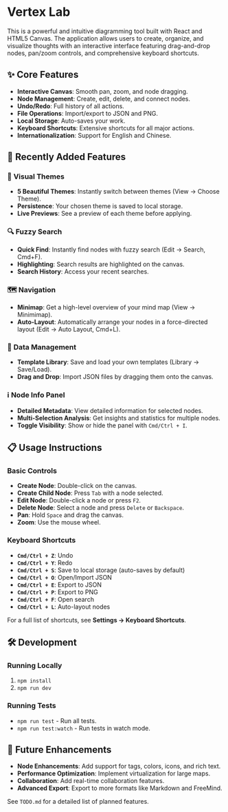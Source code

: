 # Vertex Lab

This is a powerful and intuitive diagramming tool built with React and HTML5 Canvas. The application allows users to create, organize, and visualize thoughts with an interactive interface featuring drag-and-drop nodes, pan/zoom controls, and comprehensive keyboard shortcuts.

## ✨ Core Features

- **Interactive Canvas**: Smooth pan, zoom, and node dragging.
- **Node Management**: Create, edit, delete, and connect nodes.
- **Undo/Redo**: Full history of all actions.
- **File Operations**: Import/export to JSON and PNG.
- **Local Storage**: Auto-saves your work.
- **Keyboard Shortcuts**: Extensive shortcuts for all major actions.
- **Internationalization**: Support for English and Chinese.

## 🚀 Recently Added Features

### 🎨 **Visual Themes**
- **5 Beautiful Themes**: Instantly switch between themes (View → Choose Theme).
- **Persistence**: Your chosen theme is saved to local storage.
- **Live Previews**: See a preview of each theme before applying.

### 🔍 **Fuzzy Search**
- **Quick Find**: Instantly find nodes with fuzzy search (Edit → Search, Cmd+F).
- **Highlighting**: Search results are highlighted on the canvas.
- **Search History**: Access your recent searches.

### 🗺️ **Navigation**
- **Minimap**: Get a high-level overview of your mind map (View → Minimimap).
- **Auto-Layout**: Automatically arrange your nodes in a force-directed layout (Edit → Auto Layout, Cmd+L).

### 💾 **Data Management**
- **Template Library**: Save and load your own templates (Library → Save/Load).
- **Drag and Drop**: Import JSON files by dragging them onto the canvas.

### ℹ️ **Node Info Panel**
- **Detailed Metadata**: View detailed information for selected nodes.
- **Multi-Selection Analysis**: Get insights and statistics for multiple nodes.
- **Toggle Visibility**: Show or hide the panel with `Cmd/Ctrl + I`.

## 📋 Usage Instructions

### Basic Controls
- **Create Node**: Double-click on the canvas.
- **Create Child Node**: Press `Tab` with a node selected.
- **Edit Node**: Double-click a node or press `F2`.
- **Delete Node**: Select a node and press `Delete` or `Backspace`.
- **Pan**: Hold `Space` and drag the canvas.
- **Zoom**: Use the mouse wheel.

### Keyboard Shortcuts
- **`Cmd/Ctrl + Z`**: Undo
- **`Cmd/Ctrl + Y`**: Redo
- **`Cmd/Ctrl + S`**: Save to local storage (auto-saves by default)
- **`Cmd/Ctrl + O`**: Open/Import JSON
- **`Cmd/Ctrl + E`**: Export to JSON
- **`Cmd/Ctrl + P`**: Export to PNG
- **`Cmd/Ctrl + F`**: Open search
- **`Cmd/Ctrl + L`**: Auto-layout nodes

For a full list of shortcuts, see **Settings → Keyboard Shortcuts**.

## 🛠️ Development

### Running Locally
1. `npm install`
2. `npm run dev`

### Running Tests
- `npm run test` - Run all tests.
- `npm run test:watch` - Run tests in watch mode.

## 📝 Future Enhancements

- **Node Enhancements**: Add support for tags, colors, icons, and rich text.
- **Performance Optimization**: Implement virtualization for large maps.
- **Collaboration**: Add real-time collaboration features.
- **Advanced Export**: Export to more formats like Markdown and FreeMind.

See `TODO.md` for a detailed list of planned features.

